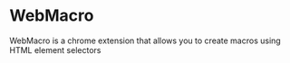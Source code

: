 # WebMacro
WebMacro is a chrome extension that allows you to create macros using HTML element selectors